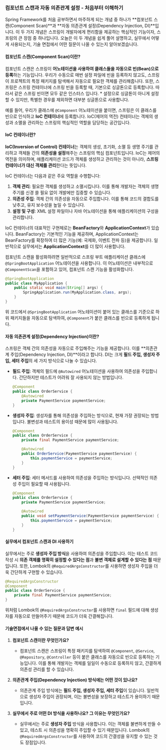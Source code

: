 ### 컴포넌트 스캔과 자동 의존관계 설정 - 처음부터 이해하기

Spring Framework를 처음 공부하면서 마주하게 되는 개념 중 하나가 \*\*컴포넌트 스캔(Component Scan)\*\*과 \*\*자동 의존관계 설정(Dependency Injection, DI)\*\*입니다. 이 두 가지 개념은 스프링이 개발자에게 편리함을 제공하는 핵심적인 기능이자, 스프링의 큰 장점 중 하나입니다. 오늘은 이 두 개념을 쉽게 풀어 설명하고, 실무에서 어떻게 사용되는지, 기술 면접에서 어떤 질문이 나올 수 있는지 알아보겠습니다.

#### 컴포넌트 스캔(Component Scan)이란?

컴포넌트 스캔은 스프링이 **어노테이션을 사용하여 클래스들을 자동으로 빈(Bean)으로 등록**하는 기능입니다. 우리가 수동으로 매번 설정 파일에 빈을 등록하지 않고도, 스프링이 프로젝트의 특정 패키지를 탐색해서 자동으로 필요한 객체를 관리해줍니다. 또한, 스프링은 스프링 컨테이너에 스프링 빈을 등록할 때, 기본으로 싱글톤으로 등록합니다. 따라서 같은 스프링 빈이면 모두 같은 인스터스 입니다. \* 설정으로 싱글톤이 아니게 설정할 수 있지만, 특별한 경우를 제외하면 대부분 싱글톤으로 사용합니다.

예를 들어, 우리가 클래스에 `@Component` 어노테이션을 붙이면, 스프링은 이 클래스를 빈으로 인식하고 **IoC 컨테이너**에 등록합니다. IoC(제어의 역전) 컨테이너는 객체의 생성과 소멸을 관리하는 스프링의 핵심적인 역할을 담당하는 공간입니다.

#### IoC 컨테이너란?

**IoC(Inversion of Control) 컨테이너**는 객체의 생성, 초기화, 소멸 등 생명 주기를 관리하고 객체들 간의 **의존성을 설정**해주는 스프링의 핵심 컴포넌트입니다. IoC는 제어의 역전을 의미하며, 애플리케이션 코드가 객체를 생성하고 관리하는 것이 아니라, **스프링 컨테이너가 대신 객체를 관리**한다는 뜻입니다.

IoC 컨테이너는 다음과 같은 주요 역할을 수행합니다:

1. **객체 관리**: 필요한 객체를 생성하고 소멸시킵니다. 이를 통해 개발자는 객체의 생명 주기를 신경 쓸 필요 없이 개발에만 집중할 수 있습니다.
2. **의존성 주입**: 객체 간의 의존성을 자동으로 주입합니다. 이를 통해 코드의 결합도를 낮추고, 유지 보수성을 높일 수 있습니다.
3. **설정 및 구성**: XML 설정 파일이나 자바 어노테이션을 통해 애플리케이션의 구성을 관리합니다.

IoC 컨테이너의 대표적인 구현체로는 **BeanFactory**와 **ApplicationContext**가 있습니다. BeanFactory는 기본적인 기능을 제공하며, ApplicationContext는 BeanFactory를 확장하여 더 많은 기능(예: 국제화, 이벤트 전파 등)을 제공합니다. 일반적으로 실무에서는 **ApplicationContext**를 더 많이 사용합니다.

컴포넌트 스캔을 활성화하려면 일반적으로 스프링 부트 애플리케이션 클래스에 `@SpringBootApplication` 어노테이션을 사용합니다. 이 어노테이션은 내부적으로 `@ComponentScan`을 포함하고 있어, 컴포넌트 스캔 기능을 활성화합니다.

```java
@SpringBootApplication
public class MyApplication {
    public static void main(String[] args) {
        SpringApplication.run(MyApplication.class, args);
    }
}
```

위 코드에서 `@SpringBootApplication` 어노테이션이 붙어 있는 클래스를 기준으로 하위 패키지들을 자동으로 탐색하여, `@Component`가 붙은 클래스를 빈으로 등록하게 됩니다.

#### 자동 의존관계 설정(Dependency Injection)이란?

스프링은 객체 간의 의존성을 자동으로 주입해주는 기능을 제공합니다. 이를 \*\*의존관계 주입(Dependency Injection, DI)\*\*이라고 합니다. DI는 크게 **필드 주입, 생성자 주입, 세터 주입**의 세 가지 방식으로 나눌 수 있습니다.

- **필드 주입**: 객체의 필드에 `@Autowired` 어노테이션을 사용하여 의존성을 주입합니다. 간단하지만 테스트가 어려워 잘 사용되지 않는 방법입니다.

  ```java
  @Component
  public class OrderService {
      @Autowired
      private PaymentService paymentService;
  }
  ```

- **생성자 주입**: 생성자를 통해 의존성을 주입하는 방식으로, 현재 가장 권장되는 방법입니다. 불변성과 테스트의 용이성 때문에 많이 사용됩니다.

  ```java
  @Component
  public class OrderService {
      private final PaymentService paymentService;

      @Autowired
      public OrderService(PaymentService paymentService) {
          this.paymentService = paymentService;
      }
  }
  ```

- **세터 주입**: 세터 메서드를 사용하여 의존성을 주입하는 방식입니다. 선택적인 의존성 주입이 필요할 때 사용됩니다.

  ```java
  @Component
  public class OrderService {
      private PaymentService paymentService;

      @Autowired
      public void setPaymentService(PaymentService paymentService) {
          this.paymentService = paymentService;
      }
  }
  ```

#### 실무에서 컴포넌트 스캔과 DI 사용하기

실무에서는 주로 **생성자 주입 방식**을 사용하여 의존성을 주입합니다. 이는 테스트 코드 작성 시 **의존 객체를 명확히 설정할 수 있다는 점**과 **불변 객체로 설계할 수 있다는 점** 때문입니다. 또한, Lombok의 `@RequiredArgsConstructor`를 사용하면 생성자 주입을 더욱 간단하게 구현할 수 있습니다.

```java
@RequiredArgsConstructor
@Component
public class OrderService {
    private final PaymentService paymentService;
}
```

위처럼 Lombok의 `@RequiredArgsConstructor`를 사용하면 `final` 필드에 대해 생성자를 자동으로 만들어주기 때문에 코드가 더욱 간결해집니다.

#### 기술면접에서 나올 수 있는 질문과 답변 예시

1. **컴포넌트 스캔이란 무엇인가요?**

   - 컴포넌트 스캔은 스프링이 특정 패키지를 탐색하여 `@Component`, `@Service`, `@Repository`, `@Controller` 등이 붙은 클래스를 자동으로 빈으로 등록하는 기능입니다. 이를 통해 개발자는 객체를 일일이 수동으로 등록하지 않고, 간결하게 의존성 관리를 할 수 있습니다.

2. **의존관계 주입(Dependency Injection) 방식에는 어떤 것이 있나요?**

   - 의존관계 주입 방식에는 **필드 주입, 생성자 주입, 세터 주입**이 있습니다. 일반적으로 생성자 주입이 권장되며, 이는 불변성을 보장하고 테스트가 용이하기 때문입니다.

3. **실무에서 주로 어떤 DI 방식을 사용하나요? 그 이유는 무엇인가요?**

   - 실무에서는 주로 **생성자 주입** 방식을 사용합니다. 이는 객체를 불변하게 만들 수 있고, 테스트 시 의존성을 명확히 주입할 수 있기 때문입니다. Lombok의 `@RequiredArgsConstructor`를 사용하여 코드의 간결성을 유지할 수 있는 것도 장점입니다.

